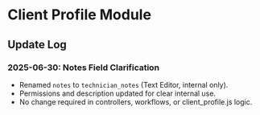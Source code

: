 # Client Profile Module

## Update Log

### 2025-06-30: Notes Field Clarification
- Renamed `notes` to `technician_notes` (Text Editor, internal only).
- Permissions and description updated for clear internal use.
- No change required in controllers, workflows, or client_profile.js logic.
